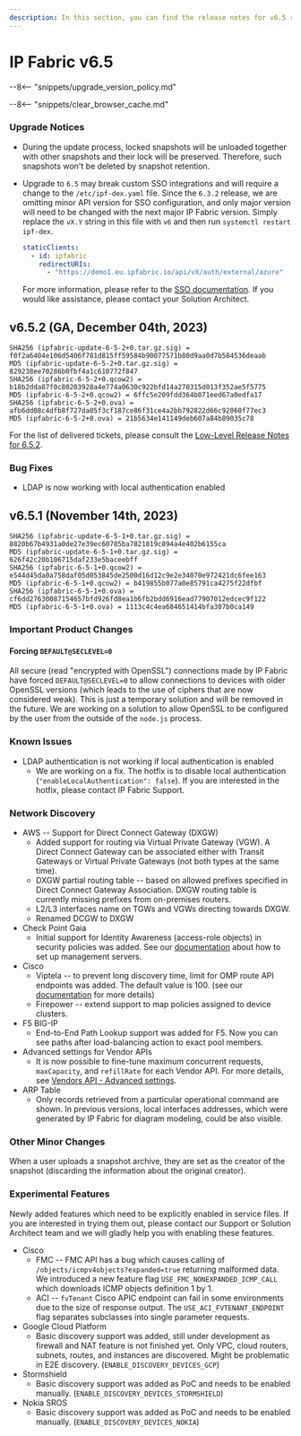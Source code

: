 ```yaml
---
description: In this section, you can find the release notes for v6.5 releases.
---
```


# IP Fabric v6.5

--8<-- "snippets/upgrade_version_policy.md"

--8<-- "snippets/clear_browser_cache.md"

### Upgrade Notices

- During the update process, locked snapshots will be unloaded together with
  other snapshots and their lock will be preserved. Therefore, such snapshots
  won't be deleted by snapshot retention.
- Upgrade to `6.5` may break custom SSO integrations and will require a change
  to the `/etc/ipf-dex.yaml` file. Since the `6.3.2` release, we are omitting minor
  API version for SSO configuration, and only major version will need to be
  changed with the next major IP Fabric version. Simply replace the `vX.Y` string in
  this file with `v6` and then run `systemctl restart ipf-dex`.

  ```yaml
  staticClients:
    - id: ipfabric
      redirectURIs:
        - "https://demo1.eu.ipfabric.io/api/vX/auth/external/azure"
  ```

  For more information, please refer to the
  [SSO documentation](../../IP_Fabric_Settings/administration/sso.md#sso-configuration-ipf-dexyaml).
  If you would like assistance, please contact your Solution Architect.

## v6.5.2 (GA, December 04th, 2023)

```
SHA256 (ipfabric-update-6-5-2+0.tar.gz.sig) = f0f2a6404e106d5406f781d815ff59584b90077571b80d9aa0d7b584536deaab
MD5 (ipfabric-update-6-5-2+0.tar.gz.sig) = 829238ee70286b0fbf4a1c610772f847
SHA256 (ipfabric-6-5-2+0.qcow2) = b18b2dda87f0c80203928a4e774a0630c922bfd14a270315d013f352ae5f5775
MD5 (ipfabric-6-5-2+0.qcow2) = 6ffc5e209fdd364b071eed67a0edfa17
SHA256 (ipfabric-6-5-2+0.ova) = afb6dd08c4dfb8f727da05f3cf187ce86f31ce4a2bb792822d66c92060f77ec3
MD5 (ipfabric-6-5-2+0.ova) = 21b5634e141149deb607a84b89035c78
```

For the list of delivered tickets, please consult the [Low-Level Release Notes for 6.5.2](../release_notes_low-level/6.x/6.5.x/6.5.2.md).

### Bug Fixes

- LDAP is now working with local authentication enabled

## v6.5.1 (November 14th, 2023)

```
SHA256 (ipfabric-update-6-5-1+0.tar.gz.sig) = 8820b67b4931a0de27e39ec60785ba7821819c894a4e402b6155ca
MD5 (ipfabric-update-6-5-1+0.tar.gz.sig) = 626f42c20b106715daf233e5baceebff
SHA256 (ipfabric-6-5-1+0.qcow2) = e544d45da0a758daf05d053845de2500d16d12c9e2e34070e972421dc6fee163
MD5 (ipfabric-6-5-1+0.qcow2) = b419855b077a0e85791ca4275f22dfbf
SHA256 (ipfabric-6-5-1+0.ova) = cf6dd27630087154657bfd926fd8ea1b6fb2bdd6916ead77907012edcec9f122
MD5 (ipfabric-6-5-1+0.ova) = 1113c4c4ea684651414bfa307b0ca149
```

### Important Product Changes

#### Forcing `DEFAULT@SECLEVEL=0`

All secure (read "encrypted with OpenSSL") connections made by IP Fabric have
forced `DEFAULT@SECLEVEL=0` to allow connections to devices with older OpenSSL
versions (which leads to the use of ciphers that are now considered weak). This
is just a temporary solution and will be removed in the future. We are working
on a solution to allow OpenSSL to be configured by the user from the outside of
the `node.js` process.

### Known Issues

- LDAP authentication is not working if local authentication is enabled
  - We are working on a fix. The hotfix is to disable local authentication
    (`"enableLocalAuthentication": false`). If you are interested in the hotfix,
    please contact IP Fabric Support.

### Network Discovery

- AWS -- Support for Direct Connect Gateway (DXGW)
  - Added support for routing via Virtual Private Gateway (VGW). A Direct
    Connect Gateway can be associated either with Transit Gateways or Virtual
    Private Gateways (not both types at the same time).
  - DXGW partial routing table -- based on allowed prefixes specified in Direct
    Connect Gateway Association. DXGW routing table is currently missing
    prefixes from on-premises routers.
  - L2/L3 interfaces name on TGWs and VGWs directing towards DXGW.
  - Renamed DCGW to DXGW
- Check Point Gaia
  - Initial support for Identity Awareness (access-role objects) in security
    policies was added. See our
    [documentation](../../support/known_issues/Vendors/checkpoint.md) about how
    to set up management servers.
- Cisco
  - Viptela -- to prevent long discovery time, limit for OMP route API endpoints
    was added. The default value is 100. (see our
    [documentation](../../support/known_issues/Vendors/cisco/Viptela_cEdge_omp_limit.md)
    for more details)
  - Firepower -- extend support to map policies assigned to device clusters.
- F5 BIG-IP
  - End-to-End Path Lookup support was added for F5. Now you can see paths after
    load-balancing action to exact pool members.
- Advanced settings for Vendor APIs
  - It is now possible to fine-tune maximum concurrent requests, `maxCapacity`,
    and `refillRate` for each Vendor API. For more details, see
    [Vendors API - Advanced settings](../../IP_Fabric_Settings/Discovery_and_Snapshots/Discovery_Settings/Vendors_API/index.md#advanced-settings).
- ARP Table
  - Only records retrieved from a particular operational command are shown. In
    previous versions, local interfaces addresses, which were generated by IP
    Fabric for diagram modeling, could be also visible.

### Other Minor Changes

When a user uploads a snapshot archive, they are set as the creator of the
snapshot (discarding the information about the original creator).

### Experimental Features

Newly added features which need to be explicitly enabled in service files. If
you are interested in trying them out, please contact our Support or Solution
Architect team and we will gladly help you with enabling these features.

- Cisco
  - FMC -- FMC API has a bug which causes calling of
    `/objects/icmpv4objects?expanded=true` returning malformed data.
    We introduced a new feature flag `USE_FMC_NONEXPANDED_ICMP_CALL` which
    downloads ICMP objects definition 1 by 1.
  - ACI -- `fvTenant` Cisco APIC endpoint can fail in some environments due to
    the size of response output. The `USE_ACI_FVTENANT_ENDPOINT` flag separates
    subclasses into single parameter requests.
- Google Cloud Platform
  - Basic discovery support was added, still under development as firewall and
    NAT feature is not finished yet. Only VPC, cloud routers, subnets, routes,
    and instances are discovered. Might be problematic in E2E discovery.
    (`ENABLE_DISCOVERY_DEVICES_GCP`)
- Stormshield
  - Basic discovery support was added as PoC and needs to be enabled manually.
    (`ENABLE_DISCOVERY_DEVICES_STORMSHIELD`)
- Nokia SROS
  - Basic discovery support was added as PoC and needs to be enabled manually.
    (`ENABLE_DISCOVERY_DEVICES_NOKIA`)
